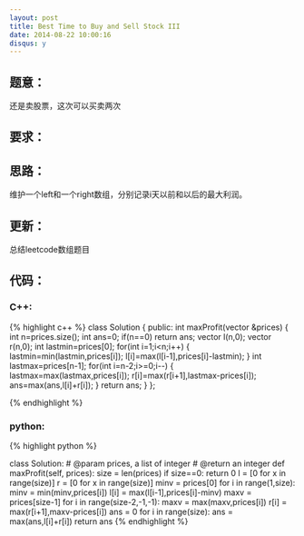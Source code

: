 ```yaml
---
layout: post
title: Best Time to Buy and Sell Stock III
date: 2014-08-22 10:00:16
disqus: y
---
```


## 题意：
还是卖股票，这次可以买卖两次

## 要求：


## 思路：
维护一个left和一个right数组，分别记录i天以前和以后的最大利润。

## 更新：
总结leetcode数组题目

## 代码：

### C++:

{% highlight c++ %}
class Solution {
public:
    int maxProfit(vector<int> &prices) {
        int n=prices.size();
        int ans=0;
        if(n==0)
            return ans;
        vector<int> l(n,0);
        vector<int> r(n,0);
        int lastmin=prices[0];
        for(int i=1;i<n;i++)
        {
            lastmin=min(lastmin,prices[i]);
            l[i]=max(l[i-1],prices[i]-lastmin);
        }
        int lastmax=prices[n-1];
        for(int i=n-2;i>=0;i--)
        {
            lastmax=max(lastmax,prices[i]);
            r[i]=max(r[i+1],lastmax-prices[i]);
            ans=max(ans,l[i]+r[i]);
        }
        return ans;
    }
};


 {% endhighlight %}
### python:

{% highlight python %}

class Solution:
    # @param prices, a list of integer
    # @return an integer
    def maxProfit(self, prices):
        size = len(prices)
        if size==0:
            return 0
        l = [0 for x in range(size)]
        r = [0 for x in range(size)]
        minv = prices[0]
        for i in range(1,size):
            minv = min(minv,prices[i])
            l[i] = max(l[i-1],prices[i]-minv)
        maxv = prices[size-1]
        for i in range(size-2,-1,-1):
            maxv = max(maxv,prices[i])
            r[i] = max(r[i+1],maxv-prices[i])
        ans = 0
        for i in range(size):
            ans = max(ans,l[i]+r[i])
        return ans
 {% endhighlight %}
